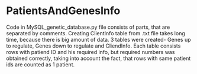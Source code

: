 # PatientsAndGenesInfo
Code in MySQL_genetic_database.py file consists of parts, that are separated by comments.
Creating ClientInfo table from .txt file takes long time, because there is big amount of data.
3 tables were created- Genes up to regulate, Genes down to regulate and CliendInfo.
Each table consists rows with patiend ID and his required info, but required numbers was obtained correctly, taking into account the fact, that rows with same patient ids are counted as 1 patient. 
